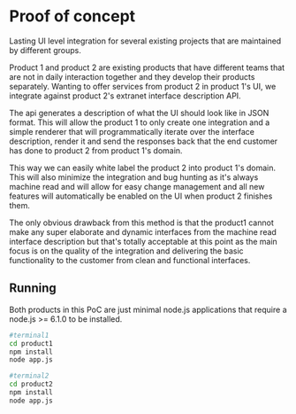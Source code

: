# Proof of concept

 Lasting UI level integration for several existing projects that are maintained by different groups.
 
 Product 1 and product 2 are existing products that have different teams that are not in daily interaction together and they develop their products separately. Wanting to offer services from product 2 in product 1's UI, we integrate against product 2's extranet interface description API.
 
 The api generates a description of what the UI should look like in JSON format. This will allow the product 1 to only create one integration and a simple renderer that will programmatically iterate over the interface description, render it and send the responses back that the end customer has done to product 2 from product 1's domain.
 
 This way we can easily white label the product 2 into product 1's domain. This will also minimize the integration and bug hunting as it's always machine read and will allow for easy change management and all new features will automatically be enabled on the UI when product 2 finishes them.
 
 The only obvious drawback from this method is that the product1 cannot make any super elaborate and dynamic interfaces from the machine read interface description but that's totally acceptable at this point as the main focus is on the quality of the integration and delivering the basic functionality to the customer from clean and functional interfaces.
 
## Running

Both products in this PoC are just minimal node.js applications that require a node.js >= 6.1.0 to be installed. 

```bash
#terminal1
cd product1
npm install
node app.js

#terminal2
cd product2
npm install
node app.js
``` 
